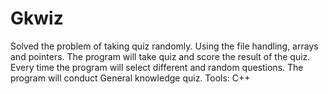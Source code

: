 # Gkwiz
Solved the problem of taking quiz randomly. Using the file handling, arrays and pointers. The program will take quiz and score the result of the quiz. Every time the program will select different and random questions. The program will conduct General knowledge quiz.
Tools: C++
